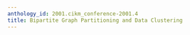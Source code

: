 ```yaml
---
anthology_id: 2001.cikm_conference-2001.4
title: Bipartite Graph Partitioning and Data Clustering
---
```

